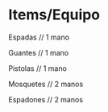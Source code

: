 # Items/Equipo

Espadas // 1 mano

Guantes // 1 mano

Pistolas // 1 mano

Mosquetes // 2 manos

Espadones // 2 manos



